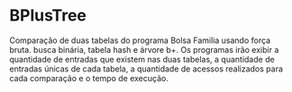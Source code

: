 # BPlusTree
Comparação de duas tabelas do programa Bolsa Familia usando força bruta. busca binária, tabela hash e árvore b+.
Os programas irão exibir a quantidade de entradas que existem nas duas tabelas, a quantidade de entradas únicas de cada tabela, a quantidade de acessos realizados para cada comparação e o tempo de execução.
